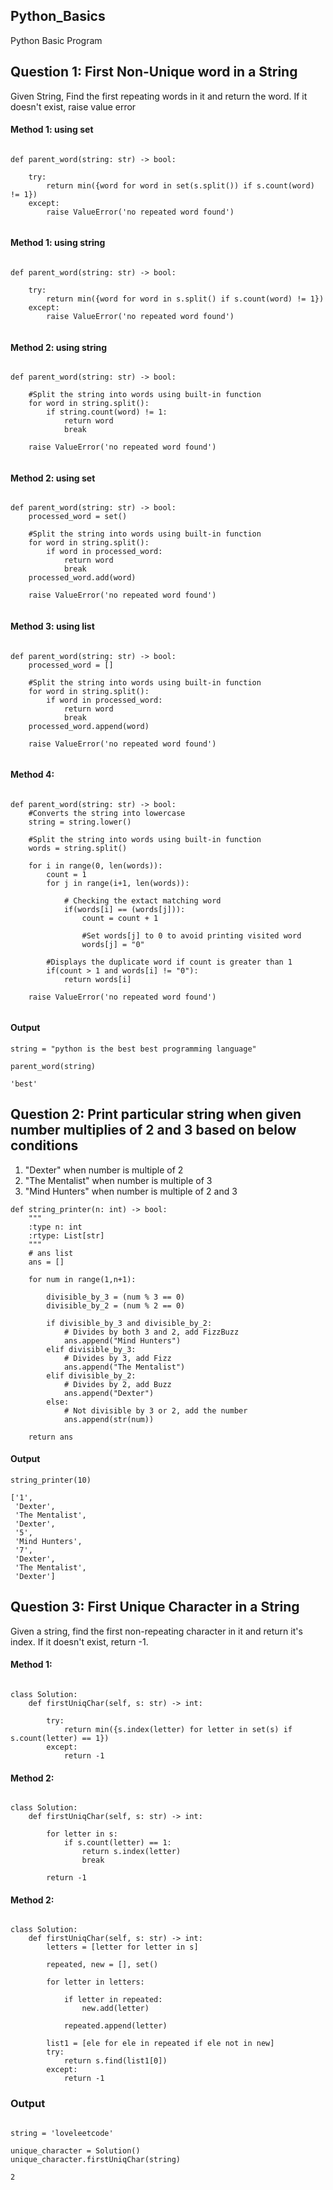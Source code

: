 ## Python_Basics
Python Basic Program

## Question 1: First Non-Unique word in a String
Given String, Find the first repeating words in it and return the word. If it doesn't exist, raise value error

#### Method 1: using set

```python3

def parent_word(string: str) -> bool:

    try:
        return min({word for word in set(s.split()) if s.count(word) != 1})
    except:
        raise ValueError('no repeated word found')
    
```

#### Method 1: using string

```python3

def parent_word(string: str) -> bool:

    try:
        return min({word for word in s.split() if s.count(word) != 1})
    except:
        raise ValueError('no repeated word found')
    
```

#### Method 2: using string

```python3

def parent_word(string: str) -> bool:
    
    #Split the string into words using built-in function
    for word in string.split():
        if string.count(word) != 1:
            return word
            break
            
    raise ValueError('no repeated word found')
    
```

#### Method 2: using set

```python3

def parent_word(string: str) -> bool:
    processed_word = set()
    
    #Split the string into words using built-in function
    for word in string.split():
        if word in processed_word:
            return word
            break
    processed_word.add(word)
        
    raise ValueError('no repeated word found')
    
```

#### Method 3: using list

```python3

def parent_word(string: str) -> bool:
    processed_word = []
    
    #Split the string into words using built-in function  
    for word in string.split():
        if word in processed_word:
            return word
            break
    processed_word.append(word)
        
    raise ValueError('no repeated word found')
    
```

#### Method 4: 

```python3

def parent_word(string: str) -> bool:
    #Converts the string into lowercase  
    string = string.lower()
    
    #Split the string into words using built-in function
    words = string.split()
    
    for i in range(0, len(words)):
        count = 1
        for j in range(i+1, len(words)):
        
            # Checking the extact matching word
            if(words[i] == (words[j])):
                count = count + 1
                
                #Set words[j] to 0 to avoid printing visited word  
                words[j] = "0"
                
        #Displays the duplicate word if count is greater than 1  
        if(count > 1 and words[i] != "0"):  
            return words[i] 
        
    raise ValueError('no repeated word found')
    
```

#### Output

```shell
string = "python is the best best programming language"
 
parent_word(string)

'best'

```

## Question 2: Print particular string when given number multiplies of 2 and 3 based on below conditions 
1. "Dexter" when number is multiple of 2
2. "The Mentalist" when number is multiple of 3
3. "Mind Hunters" when number is multiple of 2 and 3
               
               
```python3
def string_printer(n: int) -> bool:
    """
    :type n: int
    :rtype: List[str]
    """
    # ans list
    ans = []

    for num in range(1,n+1):

        divisible_by_3 = (num % 3 == 0)
        divisible_by_2 = (num % 2 == 0)

        if divisible_by_3 and divisible_by_2:
            # Divides by both 3 and 2, add FizzBuzz
            ans.append("Mind Hunters")
        elif divisible_by_3:
            # Divides by 3, add Fizz
            ans.append("The Mentalist")
        elif divisible_by_2:
            # Divides by 2, add Buzz
            ans.append("Dexter")
        else:
            # Not divisible by 3 or 2, add the number
            ans.append(str(num))

    return ans
```

#### Output

```shell
string_printer(10)

['1',
 'Dexter',
 'The Mentalist',
 'Dexter',
 '5',
 'Mind Hunters',
 '7',
 'Dexter',
 'The Mentalist',
 'Dexter']

```

## Question 3: First Unique Character in a String
Given a string, find the first non-repeating character in it and return it's index. If it doesn't exist, return -1.

#### Method 1:

```python3

class Solution:
    def firstUniqChar(self, s: str) -> int:
    
        try:
            return min({s.index(letter) for letter in set(s) if s.count(letter) == 1})
        except:
            return -1

```

#### Method 2:

```python3

class Solution:
    def firstUniqChar(self, s: str) -> int:
    
        for letter in s:
            if s.count(letter) == 1:
                return s.index(letter)
                break

        return -1

```

#### Method 2:

```python3

class Solution:
    def firstUniqChar(self, s: str) -> int:
        letters = [letter for letter in s]

        repeated, new = [], set()

        for letter in letters:

            if letter in repeated:
                new.add(letter)

            repeated.append(letter)

        list1 = [ele for ele in repeated if ele not in new] 
        try:
            return s.find(list1[0])
        except:
            return -1

```

### Output

```shell

string = 'loveleetcode'

unique_character = Solution()
unique_character.firstUniqChar(string)

2

```
